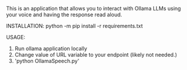 This is an application that allows you to interact with Ollama LLMs using your voice and having the response read aloud.

INSTALLATION:
python -m pip install -r requirements.txt

USAGE:

1. Run ollama application locally
2. Change value of URL variable to your endpoint (likely not needed.)
3. 'python OllamaSpeech.py'
